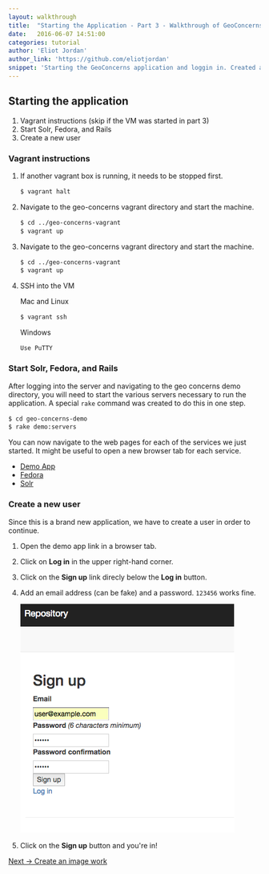 ```yaml
---
layout: walkthrough
title:  "Starting the Application - Part 3 - Walkthrough of GeoConcerns"
date:   2016-06-07 14:51:00
categories: tutorial
author: 'Eliot Jordan'
author_link: 'https://github.com/eliotjordan'
snippet: 'Starting the GeoConcerns application and loggin in. Created as part of a tutorial series given as Walkthrough of GeoConcerns'
---
```


## Starting the application
  1. Vagrant instructions (skip if the VM was started in part 3)
  1. Start Solr, Fedora, and Rails
  1. Create a new user


### Vagrant instructions

1. If another vagrant box is running, it needs to be stopped first.

   ```sh
   $ vagrant halt
   ```

1. Navigate to the geo-concerns vagrant directory and start the machine.

   ```sh
   $ cd ../geo-concerns-vagrant
   $ vagrant up
   ```

1. Navigate to the geo-concerns vagrant directory and start the machine.

   ```sh
   $ cd ../geo-concerns-vagrant
   $ vagrant up
   ```

1. SSH into the VM

   Mac and Linux

   ```sh
   $ vagrant ssh
   ```

   Windows

   ```
   Use PuTTY
   ```

### Start Solr, Fedora, and Rails

After logging into the server and navigating to the geo concerns demo directory, you will need to start the various servers necessary to run the application. A special `rake` command was created to do this in one step.

```sh
$ cd geo-concerns-demo
$ rake demo:servers 
```

You can now navigate to the web pages for each of the services we just started. It might be useful to open a new browser tab for each service.

- [Demo App](http://127.0.0.1:3000)
- [Fedora](http://127.0.0.1:8984)
- [Solr](http://127.0.0.1:8983/solr)

### Create a new user

Since this is a brand new application, we have to create a user in order to continue.

1. Open the demo app link in a browser tab.
1. Click on **Log in** in the upper right-hand corner.
1. Click on the **Sign up** link direcly below the **Log in** button.
1. Add an email address (can be fake) and a password. `123456` works fine.

   ![sign_up](/images/sign_up.png)
1. Click on the **Sign up** button and you're in!

<div class='flash-notice'>
  <a href="{% post_url 2016-06-07-create-an-image-work %}">Next → Create an image work</a>
</div>
